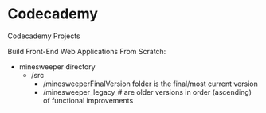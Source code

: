 # Codecademy
Codecademy Projects

Build Front-End Web Applications From Scratch:
- minesweeper directory
  - /src
    - /minesweeperFinalVersion folder is the final/most current version
    - /minesweeper_legacy_# are older versions in order (ascending) of functional improvements


